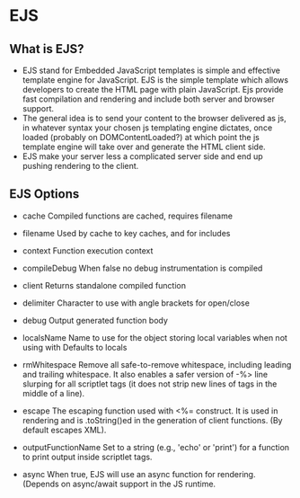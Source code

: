 # EJS #

## What is EJS? ##
- EJS stand for Embedded JavaScript templates is simple and effective template engine for JavaScript. EJS is the simple template which allows developers to create the HTML page with plain JavaScript. Ejs provide fast compilation and rendering and include both server and browser support.
- The general idea is to send your content to the browser delivered as js, in whatever syntax your chosen js templating engine dictates, once loaded (probably on DOMContentLoaded?) at which point the js template engine will take over and generate the HTML client side.
- EJS make your server less a complicated server side and end up pushing rendering to the client.


## EJS Options ##

- cache Compiled functions are cached, requires filename

- filename Used by cache to key caches, and for includes

- context Function execution context

- compileDebug When false no debug instrumentation is compiled

- client Returns standalone compiled function

- delimiter Character to use with angle brackets for open/close

- debug Output generated function body

- localsName Name to use for the object storing local variables when not using with Defaults to locals

- rmWhitespace Remove all safe-to-remove whitespace, including leading and trailing whitespace. It also enables a safer version of -%> line slurping for all scriptlet tags (it does not strip new lines of tags in the middle of a line).

- escape The escaping function used with <%= construct. It is used in rendering and is .toString()ed in the generation of client functions. (By default escapes XML).

- outputFunctionName Set to a string (e.g., 'echo' or 'print') for a function to print output inside scriptlet tags.

- async When true, EJS will use an async function for rendering. (Depends on async/await support in the JS runtime.



